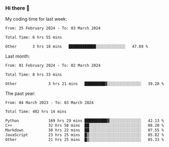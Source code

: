 ### Hi there 👋

My coding time for last week:

<!--START_SECTION:week-->

```txt
From: 25 February 2024 - To: 03 March 2024

Total Time: 6 hrs 55 mins

Other       3 hrs 18 mins   ████████████░░░░░░░░░░░░░   47.69 %
```

<!--END_SECTION:week-->

Last month:

<!--START_SECTION:month-->

```txt
From: 01 February 2024 - To: 02 March 2024

Total Time: 8 hrs 33 mins

Other              3 hrs 21 mins   █████████▓░░░░░░░░░░░░░░░   39.28 %
```

<!--END_SECTION:month-->

The past year:

<!--START_SECTION:year-->

```txt
From: 04 March 2023 - To: 03 March 2024

Total Time: 402 hrs 14 mins

Python             169 hrs 29 mins ██████████▓░░░░░░░░░░░░░░   42.13 %
C++                32 hrs 58 mins  ██░░░░░░░░░░░░░░░░░░░░░░░   08.20 %
Markdown           30 hrs 22 mins  ██░░░░░░░░░░░░░░░░░░░░░░░   07.55 %
JavaScript         23 hrs 25 mins  █▒░░░░░░░░░░░░░░░░░░░░░░░   05.82 %
Other              21 hrs 25 mins  █▒░░░░░░░░░░░░░░░░░░░░░░░   05.33 %
```

<!--END_SECTION:year-->

